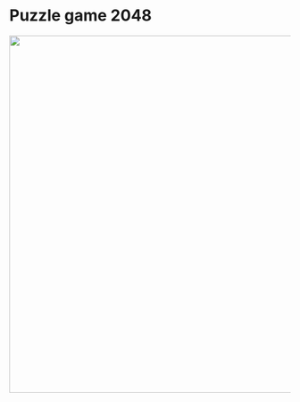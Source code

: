 # Puzzle game 2048

<p align="center">
    <img src="http://eriklindernoren.se/images/mlfs_cnn1.png" width="640">
</p>
